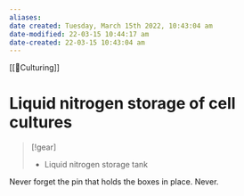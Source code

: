```yaml
---
aliases: 
date created: Tuesday, March 15th 2022, 10:43:04 am
date-modified: 22-03-15 10:44:17 am
date-created: 22-03-15 10:43:04 am
---
```

[[🧫Culturing]]

# Liquid nitrogen storage of cell cultures

>[!gear]
> - Liquid nitrogen storage tank

Never forget the pin that holds the boxes in place. Never.